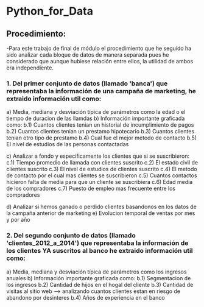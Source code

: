 # Python_for_Data

## Procedimiento:
-Para este trabajo de final de módulo el procedimiento que he seguido ha sido analizar cada bloque de datos de manera separada pues he considerado que aunque hubiese relación entre ellos, la utilidad de ambos era independiente.

### 1. Del primer conjunto de datos (llamado 'banca') que representaba la información de una campaña de marketing, he extraido información util como:
   a) Media, mediana y desviación típica de parámetros como la edad o el tiempo de duracion de las llamdas
   b) Información importante graficada como:
     b.1) Cuantos clientes tenian un historial de incumplimiento de pagos
     b.2) Cuantos clientes tenian un prestamo hipotecario
     b.3) Cuantos clientes tenian otro tipo de prestamo
     b.4) Cual fue el mejor metodo de contacto 
     b.5) El nivel de estudios de las personas contactadas
     
   c) Analizar a fondo y especificamente los clientes que si se suscribieron:
     c.1) Tiempo promedio de llamada con clientes suscrito
     c.2) El estado civil de clientes suscrito
     c.3) El nivel de estudios de clientes suscrito
     c.4) El metodo de contacto por el cual mas clientes se suscribieron
     c.5) Cuantos contactos hicieron falta de media para que un cliente se suscribiera
     c.6) Edad media de los compradores
     c.7) Puesto de empleo mas frecuente entre los compradores
     
   d) Analizar si hemos ganado o perdido clientes basandonos en los datos de la campaña anterior de marketing
   e) Evolucion temporal de ventas por mes y por año
   
### 2. Del segundo conjunto de datos (llamado 'clientes_2012_a_2014') que representaba la información de los clientes YA suscritos al banco he extraido información util como:
   a) Media, mediana y desviación típica de parámetros como los ingresos anuales
   b) Información importante graficada como:
     b.1) Segmentacion de los ingresos
     b.2) Cantidad de hijos en el hogal del cliente
     b.3) Cantidad de visitas al sitio web --> analizando cuantos clientes estan en riesgo de abandono por desinteres
     b.4) Años de experiencia en el banco 
